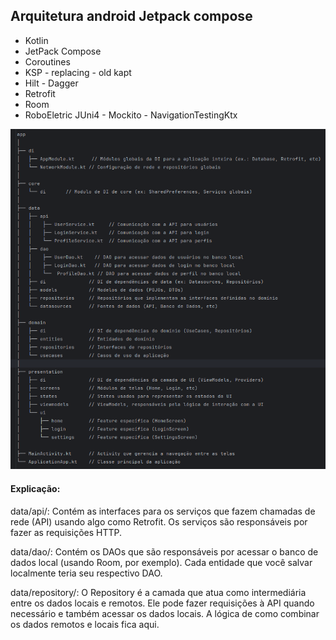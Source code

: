 ## Arquitetura android Jetpack compose

* Kotlin
* JetPack Compose
* Coroutines
* KSP - replacing - old kapt
* Hilt - Dagger
* Retrofit
* Room
* RoboEletric JUni4 - Mockito - NavigationTestingKtx

![](Arquiteture.png)


#### Explicação: 

data/api/: Contém as interfaces para os serviços que fazem chamadas de rede (API) usando algo como Retrofit. 
Os serviços são responsáveis por fazer as requisições HTTP.

data/dao/: Contém os DAOs que são responsáveis por acessar o banco de dados local (usando Room, por exemplo). 
Cada entidade que você salvar localmente teria seu respectivo DAO.

data/repository/: O Repository é a camada que atua como intermediária entre os dados locais e remotos. 
Ele pode fazer requisições à API quando necessário e também acessar os dados locais. 
A lógica de como combinar os dados remotos e locais fica aqui.